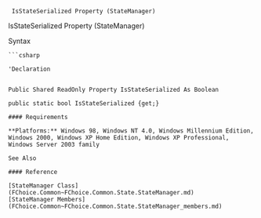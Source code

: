 ﻿     IsStateSerialized Property (StateManager)                                                   

IsStateSerialized Property (StateManager)

Syntax

```vbnet
```csharp

'Declaration
 

Public Shared ReadOnly Property IsStateSerialized As Boolean

public static bool IsStateSerialized {get;}

#### Requirements

**Platforms:** Windows 98, Windows NT 4.0, Windows Millennium Edition, Windows 2000, Windows XP Home Edition, Windows XP Professional, Windows Server 2003 family

See Also

#### Reference

[StateManager Class](FChoice.Common~FChoice.Common.State.StateManager.md)  
[StateManager Members](FChoice.Common~FChoice.Common.State.StateManager_members.md)